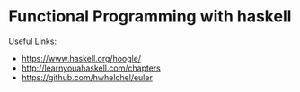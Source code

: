 # Functional Programming with haskell

Useful Links:
- https://www.haskell.org/hoogle/
- http://learnyouahaskell.com/chapters
- https://github.com/hwhelchel/euler
